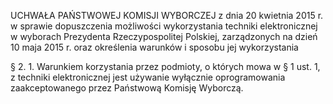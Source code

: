 UCHWAŁA PAŃSTWOWEJ KOMISJI WYBORCZEJ z dnia 20 kwietnia 2015 r. w sprawie dopuszczenia możliwości wykorzystania techniki 
elektronicznej w wyborach Prezydenta Rzeczypospolitej Polskiej, zarządzonych na dzień 10 maja 2015 r. 
oraz określenia warunków i sposobu jej wykorzystania

§ 2. 1. Warunkiem korzystania przez podmioty, o których mowa w § 1 ust. 1, z techniki elektronicznej 
jest używanie wyłącznie oprogramowania zaakceptowanego przez Państwową Komisję Wyborczą.

